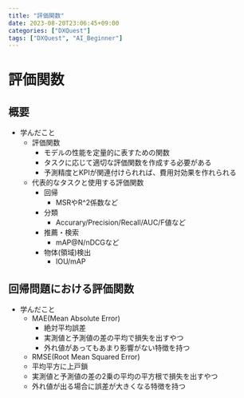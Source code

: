 ```yaml
---
title: "評価関数"
date: 2023-08-20T23:06:45+09:00
categories: ["DXQuest"]
tags: ["DXQuest", "AI_Beginner"]
---
```

# 評価関数

## 概要

- 学んだこと
  - 評価関数
    - モデルの性能を定量的に表すための関数
    - タスクに応じて適切な評価関数を作成する必要がある
    - 予測精度とKPIが関連付けられれば、費用対効果を作れられる
  - 代表的なタスクと使用する評価関数
    - 回帰
      - MSRやR^2係数など
    - 分類
      - Accurary/Precision/Recall/AUC/F値など
    - 推薦・検索
      - mAP@N/nDCGなど
    - 物体(領域)検出
      - IOU/mAP

## 回帰問題における評価関数
  
  - 学んだこと
    - MAE(Mean Absolute Error)
      - 絶対平均誤差
      - 実測値と予測値の差の平均で損失を出すやつ
      - 外れ値があってもあまり影響がない特徴を持つ
    - RMSE(Root Mean Squared Error)
     - 平均平方に上戸鎖
     - 実測値と予測値の差の2乗の平均の平方根で損失を出すやつ
     - 外れ値が出る場合に誤差が大きくなる特徴を持つ
